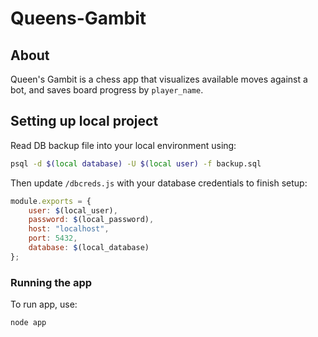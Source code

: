 # Queens-Gambit

## About
Queen's Gambit is a chess app that visualizes available moves against a bot, and saves board progress by `player_name`. 

## Setting up local project
Read DB backup file into your local environment using:
```bash
psql -d $(local database) -U $(local user) -f backup.sql
```

Then update `/dbcreds.js` with your database credentials to finish setup:
```javascript
module.exports = {
    user: $(local_user),
    password: $(local_password),
    host: "localhost",
    port: 5432,
    database: $(local_database)
};
```

### Running the app
To run app, use:
```bash
node app
```

